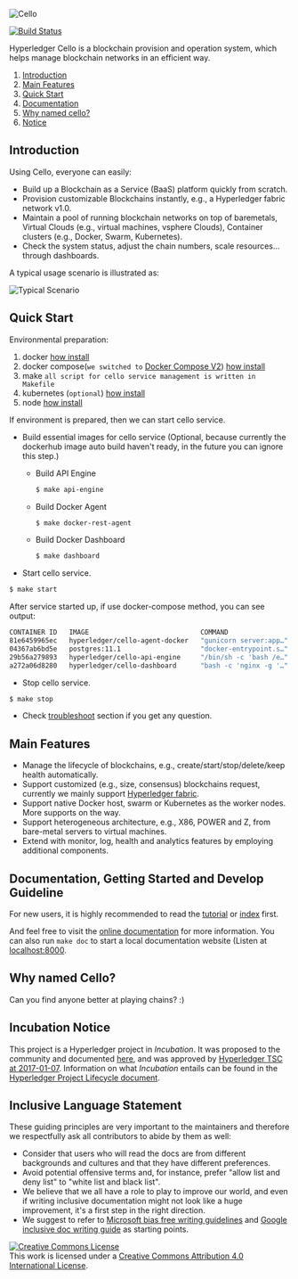 ![Cello](docs/images/favicon.png)

[![Build Status](https://dev.azure.com/Hyperledger/Cello/_apis/build/status/hyperledger.cello?branchName=master)](https://dev.azure.com/Hyperledger/Cello/_build/latest?definitionId=27&branchName=master)

Hyperledger Cello is a blockchain provision and operation system, which helps manage blockchain networks in an efficient way.

1. [Introduction](#introduction)
2. [Main Features](#main-features)
3. [Quick Start](#quick-start)
4. [Documentation](#documentation-getting-started-and-develop-guideline)
5. [Why named cello?](#why-named-cello)
6. [Notice](#incubation-notice)


## Introduction
Using Cello, everyone can easily:

* Build up a Blockchain as a Service (BaaS) platform quickly from scratch.
* Provision customizable Blockchains instantly, e.g., a Hyperledger fabric network v1.0.
* Maintain a pool of running blockchain networks on top of baremetals, Virtual Clouds (e.g., virtual machines, vsphere Clouds), Container clusters (e.g., Docker, Swarm, Kubernetes).
* Check the system status, adjust the chain numbers, scale resources... through dashboards.

A typical usage scenario is illustrated as:

![Typical Scenario](docs/images/scenario.png)

## Quick Start

Environmental preparation:

1. docker [how install](https://get.docker.com)
2. docker compose(`we switched to` [Docker Compose V2](https://docs.docker.com/compose/#compose-v2-and-the-new-docker-compose-command)) [how install](https://docs.docker.com/compose/install/)
3. make `all script for cello service management is written in Makefile`
4. kubernetes (`optional`) [how install](https://kubernetes.io/docs/setup/)
5. node [how install](https://nodejs.org/en/download/)

If environment is prepared, then we can start cello service.

* Build essential images for cello service (Optional, because currently the dockerhub image auto build haven't ready, in the future you can ignore this step.)
       
    * Build API Engine
       ```bash
       $ make api-engine
       ```
    * Build Docker Agent 
       ```bash
       $ make docker-rest-agent
       ```
    * Build Docker Dashboard
       ```bash
       $ make dashboard
       ```

<!---
* config variables for service deployment through menuconfig/alldefconfig, then will generate .config file under the project folder.

if you want to use default configuration for service deployment, only need run alldefconfig.

```bash
# make alldefconfig
```

if you want to set the config through terminal ui, run menuconfig ![menuconfig](docs/images/menuconfig.png).

```bash
# make menuconfig
```
-->

* Start cello service.<!---, default deployment method is using docker-compose, if you have kubernetes environment,-->
<!---you can change deployment method to kubernetes through `DEPLOY_METHOD=k8s make start`.-->
```bash
$ make start
```

After service started up, if use docker-compose method, you can see output:

```bash
CONTAINER ID   IMAGE                            COMMAND                  CREATED         STATUS         PORTS                                                                                  NAMES
81e6459965ec   hyperledger/cello-agent-docker   "gunicorn server:app…"   4 seconds ago   Up 2 seconds   0.0.0.0:2375->2375/tcp, :::2375->2375/tcp, 0.0.0.0:5001->5001/tcp, :::5001->5001/tcp   cello.docker.agent
04367ab6bd5e   postgres:11.1                    "docker-entrypoint.s…"   4 seconds ago   Up 2 seconds   0.0.0.0:5432->5432/tcp, :::5432->5432/tcp                                              cello-postgres
29b56a279893   hyperledger/cello-api-engine     "/bin/sh -c 'bash /e…"   4 seconds ago   Up 2 seconds   0.0.0.0:8080->8080/tcp, :::8080->8080/tcp                                              cello-api-engine
a272a06d8280   hyperledger/cello-dashboard      "bash -c 'nginx -g '…"   4 seconds ago   Up 2 seconds   80/tcp, 0.0.0.0:8081->8081/tcp, :::8081->8081/tcp                                      cello-dashboard
```
<!---
If use kubernetes method to deploy, the output is:

```bash
NAME                                     READY   UP-TO-DATE   AVAILABLE   AGE
deployment.extensions/api-engine         1/1     1            1           7s
deployment.extensions/api-engine-tasks   1/1     1            1           7s
deployment.extensions/postgres           1/1     1            1           8s
deployment.extensions/redis              1/1     1            1           8s

NAME                                    READY   STATUS    RESTARTS   AGE
pod/api-engine-5844d7d9d4-zqw9k         1/1     Running   0          7s
pod/api-engine-tasks-74484d6f45-jj6p9   1/1     Running   0          7s
pod/postgres-774d5cd5f-p5j5l            1/1     Running   0          8s
pod/redis-6bf574b8c5-p2dnl              1/1     Running   0          7s

NAME                                    HOSTS   ADDRESS   PORTS   AGE
ingress.extensions/ingress-api-engine   *                 80      7s
```
-->



* Stop cello service.<!---, same as start, need set the `DEPLOY_METHOD` variable.-->

```bash
$ make stop
```

* Check [troubleshoot](https://github.com/hyperledger/cello/blob/main/docs/setup/server.md#3-troubleshoot) section if you get any question.


## Main Features
* Manage the lifecycle of blockchains, e.g., create/start/stop/delete/keep health automatically.
* Support customized (e.g., size, consensus) blockchains request, currently we mainly support [Hyperledger fabric](https://github.com/hyperledger/fabric).
* Support native Docker host, swarm or Kubernetes as the worker nodes. More supports on the way.
* Support heterogeneous architecture, e.g., X86, POWER and Z, from bare-metal servers to virtual machines.
* Extend with monitor, log, health and analytics features by employing additional components.

## Documentation, Getting Started and Develop Guideline
For new users, it is highly recommended to read the [tutorial](docs/tutorial.md) or [index](docs/index.md) first.

And feel free to visit the [online documentation](http://cello.readthedocs.io/en/latest/) for more information. You can also run `make doc` to start a local documentation website (Listen at [localhost:8000](http://127.0.0.1:8000).

## Why named Cello?
Can you find anyone better at playing chains? :)

## Incubation Notice
This project is a Hyperledger project in _Incubation_. It was proposed to the community and documented [here](https://docs.google.com/document/d/1E2i5GRqWsIag7KTxjQ_jQdDiWcuikv3KqXeuw7NaceM/edit), and was approved by [Hyperledger TSC at 2017-01-07](https://lists.hyperledger.org/pipermail/hyperledger-tsc/2017-January/000535.html). Information on what _Incubation_ entails can be found in the [Hyperledger Project Lifecycle document](https://goo.gl/4edNRc).

## Inclusive Language Statement

These guiding principles are very important to the maintainers and therefore
we respectfully ask all contributors to abide by them as well:

- Consider that users who will read the docs are from different backgrounds and
cultures and that they have different preferences.
- Avoid potential offensive terms and, for instance, prefer "allow list and
deny list" to "white list and black list".
- We believe that we all have a role to play to improve our world, and even if
writing inclusive documentation might not look like a huge improvement, it's a
first step in the right direction.
- We suggest to refer to
[Microsoft bias free writing guidelines](https://docs.microsoft.com/en-us/style-guide/bias-free-communication)
and
[Google inclusive doc writing guide](https://developers.google.com/style/inclusive-documentation)
as starting points.

<a rel="license" href="http://creativecommons.org/licenses/by/4.0/"><img alt="Creative Commons License" style="border-width:0" src="https://i.creativecommons.org/l/by/4.0/88x31.png" /></a><br />This work is licensed under a <a rel="license" href="http://creativecommons.org/licenses/by/4.0/">Creative Commons Attribution 4.0 International License</a>.

